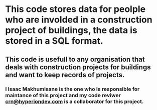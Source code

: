 # This code stores data for peolple who are involded in a construction project of buildings, the data is stored in a SQL format.
## This code is usefull to any organisation that deals with construction projects for buildings and want to keep records of projects.
### I Isaac Makhumisane is the one who is responsible for maintance of this project and my code reviwer crn@hyperiondev.com is a collaborator for this project.
